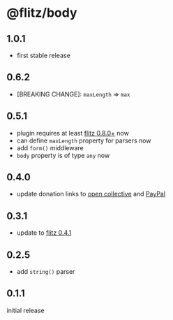 # @flitz/body

## 1.0.1

* first stable release

## 0.6.2

* [BREAKING CHANGE]: `maxLength` => `max`

## 0.5.1

* plugin requires at least [flitz 0.8.0+](https://github.com/flitz-js/flitz) now
* can define `maxLength` property for parsers now
* add `form()` middleware
* `body` property is of type `any` now

## 0.4.0

* update donation links to [open collective](https://opencollective.com/flitz) and [PayPal](https://paypal.me/MarcelKloubert)

## 0.3.1

* update to [flitz 0.4.1](https://github.com/flitz-js/flitz)

## 0.2.5

* add `string()` parser

## 0.1.1

initial release
